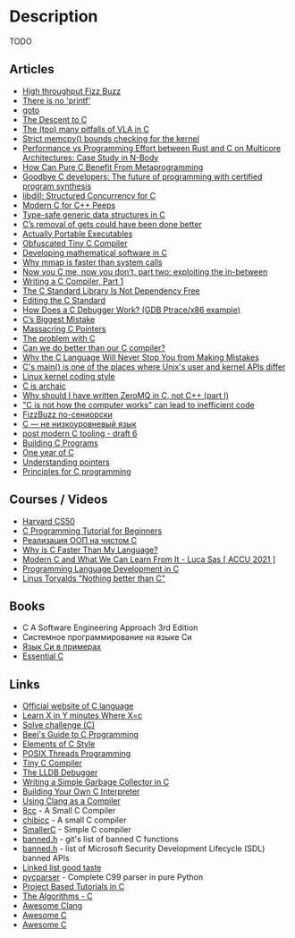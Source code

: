 # Description

TODO


## Articles

- [High throughput Fizz Buzz](https://codegolf.stackexchange.com/questions/215216/high-throughput-fizz-buzz)
- [There is no 'printf'](https://www.netmeister.org/blog/return-printf.html)
- [goto](https://beej.us/guide/bgc/html/split/goto.html)
- [The Descent to C](https://www.chiark.greenend.org.uk/~sgtatham/cdescent/)
- [The (too) many pitfalls of VLA in C](https://blog.joren.ga/vla-bad)
- [Strict memcpy() bounds checking for the kernel](https://lwn.net/Articles/864521/)
- [Performance vs Programming Effort between Rust and C on Multicore Architectures: Case Study in N-Body](https://arxiv.org/abs/2107.11912)
- [How Can Pure C Benefit From Metaprogramming](https://hirrolot.github.io/posts/macros-on-steroids-or-how-can-pure-c-benefit-from-metaprogramming.html)
- [Goodbye C developers: The future of programming with certified program synthesis](https://gopiandcode.uk/logs/log-certified-synthesis.html)
- [libdill: Structured Concurrency for C](http://libdill.org/structured-concurrency.html)
- [Modern C for C++ Peeps](https://floooh.github.io/2019/09/27/modern-c-for-cpp-peeps.html)
- [Type-safe generic data structures in C](https://iafisher.com/blog/2020/06/type-safe-generics-in-c)
- [C’s removal of gets could have been done better](https://quuxplusone.github.io/blog/2021/03/12/gets-considered-harmful-duh/)
- [Actually Portable Executables](https://ahgamut.github.io/c/2021/02/27/ape-cosmo/)
- [Obfuscated Tiny C Compiler](https://bellard.org/otcc/)
- [Developing mathematical software in C](https://fredrikj.net/blog/2021/01/developing-mathematical-software-in-c/)
- [Why mmap is faster than system calls](https://sasha-f.medium.com/why-mmap-is-faster-than-system-calls-24718e75ab37)
- [Now you C me, now you don't, part two: exploiting the in-between](https://securitylab.github.com/research/now-you-c-me-part-two/)
- [Writing a C Compiler, Part 1](https://norasandler.com/2017/11/29/Write-a-Compiler.html)
- [The C Standard Library Is Not Dependency Free](https://prilik.com/blog/post/c-is-not-dependency-free/)
- [Editing the C Standard](https://thephd.dev/editing-the-c-standard)
- [How Does a C Debugger Work? (GDB Ptrace/x86 example)](https://blog.0x972.info/?d=2014/11/13/10/40/50-how-does-a-debugger-work)
- [C’s Biggest Mistake](https://digitalmars.com/articles/C-biggest-mistake.html)
- [Massacring C Pointers](https://wozniak.ca/blog/2018/06/25/1/index.html)
- [The problem with C](https://cor3ntin.github.io/posts/c/)
- [Can we do better than our C compiler?](https://briancallahan.net/blog/20200812.html)
- [Why the C Language Will Never Stop You from Making Mistakes](https://thephd.dev/your-c-compiler-and-standard-library-will-not-help-you)
- [C's main() is one of the places where Unix's user and kernel APIs differ](https://utcc.utoronto.ca/~cks/space/blog/unix/MainKernelAndUserAPI)
- [Linux kernel coding style](https://www.kernel.org/doc/Documentation/process/coding-style.rst)
- [C is archaic](https://hacky.solutions/blog/2019/12/15/c-is-archaic.html)
- [Why should I have written ZeroMQ in C, not C++ (part I)](https://250bpm.com/blog:4/)
- ["C is not how the computer works" can lead to inefficient code](https://steveklabnik.com/writing/c-is-not-how-the-computer-works-can-lead-to-inefficient-code)
- [FizzBuzz по-сениорски](https://habr.com/ru/post/540136/)
- [С — не низкоуровневый язык](https://habr.com/ru/company/badoo/blog/420407/)
- [post modern C tooling - draft 6](http://renesd.blogspot.com/2019/09/post-modern-c-tooling.html)
- [Building C Programs](http://seenaburns.com/building-c-programs/)
- [One year of C](https://floooh.github.io/2018/06/02/one-year-of-c.html)
- [Understanding pointers](https://drewdevault.com/2016/05/28/Understanding-pointers.html)
- [Principles for C programming](https://drewdevault.com/2017/03/15/How-I-learned-to-stop-worrying-and-love-C.html)


## Courses / Videos

- [Harvard CS50](https://youtube.com/playlist?list=PLawfWYMUziZqyUL5QDLVbe3j5BKWj42E5)
- [C Programming Tutorial for Beginners](https://www.youtube.com/watch?v=KJgsSFOSQv0)
- [Реализация ООП на чистом C](https://youtu.be/QyjTJ98iOWI)
- [Why is C Faster Than My Language?](https://youtu.be/vFB0Ot-ZdIM)
- [Modern C and What We Can Learn From It - Luca Sas [ ACCU 2021 ]](https://youtu.be/QpAhX-gsHMs)
- [Programming Language Development in C](https://youtube.com/playlist?list=PLvdK1vRmp8wMzH4w_8sQ30NKU3Bt4Cc-M)
- [Linus Torvalds "Nothing better than C"](https://youtu.be/CYvJPra7Ebk)


## Books

- C A Software Engineering Approach 3rd Edition
- Системное программирование на языке Си
- [Язык Си в примерах](https://ru.wikibooks.org/wiki/Язык_Си_в_примерах)
- [Essential C](http://cslibrary.stanford.edu/101/EssentialC.pdf)


## Links

- [Official website of C language](https://open-std.org/)
- [Learn X in Y minutes Where X=c](https://learnxinyminutes.com/docs/c/)
- [Solve challenge (C)](https://www.hackerrank.com/domains/c)
- [Beej's Guide to C Programming](https://beej.us/guide/bgc/html/)
- [Elements of C Style](https://www.teamten.com/lawrence/style/)
- [POSIX Threads Programming](https://hpc-tutorials.llnl.gov/posix/)
- [Tiny C Compiler](https://bellard.org/tcc/)
- [The LLDB Debugger](https://lldb.llvm.org/)
- [Writing a Simple Garbage Collector in C](http://maplant.com/gc.html)
- [Building Your Own C Interpreter](https://www.drdobbs.com/cpp/building-your-own-c-interpreter/184408184)
- [Using Clang as a Compiler](https://clang.llvm.org/docs/index.html)
- [8cc](https://github.com/rui314/8cc) - A Small C Compiler
- [chibicc](https://github.com/rui314/chibicc) - A small C compiler
- [SmallerC](https://github.com/alexfru/SmallerC) -  Simple C compiler
- [banned.h](https://github.com/git/git/blob/master/banned.h) - git's list of banned C functions
- [banned.h](https://github.com/x509cert/banned/blob/master/banned.h) - list of Microsoft Security Development Lifecycle (SDL) banned APIs
- [Linked list good taste](https://github.com/mkirchner/linked-list-good-taste)
- [pycparser](https://github.com/eliben/pycparser) - Complete C99 parser in pure Python 
- [Project Based Tutorials in C](https://github.com/rby90/Project-Based-Tutorials-in-C)
- [The Algorithms - C](https://github.com/TheAlgorithms/C)
- [Awesome Clang](https://github.com/ingve/awesome-clang)
- [Awesome C](https://github.com/oz123/awesome-c)
- [Awesome C](https://github.com/Bfgeshka/awesome-c)
